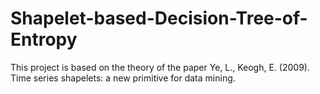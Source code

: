 # Shapelet-based-Decision-Tree-of-Entropy
This project is based on the theory of the paper  Ye, L., Keogh, E. (2009). Time series shapelets: a new primitive for data mining. 
